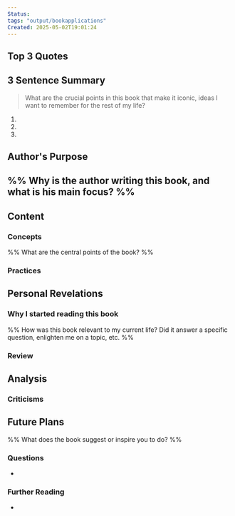 ```yaml
---
Status: 
tags: "output/bookapplications"
Created: 2025-05-02T19:01:24
---
```

## Top 3 Quotes

## 3 Sentence Summary
> What are the crucial points in this book that make it iconic, ideas I want to remember for the rest of my life?

1. 
2. 
3. 
## Author's Purpose
%% Why is the author writing this book, and what is his main focus? %%
- 

## Content

### Concepts
%% What are the central points of the book? %%

### Practices

## Personal Revelations

### Why I started reading this book
%% How was this book relevant to my current life? Did it answer a specific question, enlighten me on a topic, etc. %%

### Review

## Analysis
### Criticisms

## Future Plans
%% What does the book suggest or inspire you to do? %%

### Questions
- 

### Further Reading
- 


